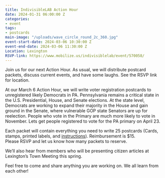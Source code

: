 ```yaml
---
title: IndivisibleLAB Action Hour
date: 2024-01-31 06:00:00 Z
categories:
- event
tags:
- postcards
main-image: "/uploads/wave_circle_round_2c_360.jpg"
event-start-date: 2024-03-06 10:30:00 Z
event-end-date: 2024-03-06 11:30:00 Z
Location: Lexington
RSVP-link: https://www.mobilize.us/indivisiblelab/event/570058/
---
```


Join us for our next Action Hour. As usual, we will distribute postcard packets, discuss current events, and have some laughs. See the RSVP link for location.

At our March 6 Action Hour, we will write voter registration postcards to unregistered likely Democrats in PA. Pennsylvania remains a critical state in the U.S. Presidential, House, and Senate elections. At the state level, Democrats are working to expand their majority in the House and gain ground in the Senate, where vulnerable GOP state Senators are up for reelection. People who vote in the Primary are much more likely to vote in November. Lets get people registered to vote for the PA primary on April 23.

Each packet will contain everything you need to write 25 postcards (Cards, stamps, printed labels, and [instructions](https://drive.google.com/file/d/10ySXoRHQOC7C2kbi6n3NU9mfJPLzJC3b/view?usp=sharing)). Reimbursement is $15. Please RSVP and let us know how many packets to reserve.

We’ll also hear from members who will be presenting citizen articles at Lexington’s Town Meeting this spring.

Feel free to come and share anything you are working on. We all learn from each other!
